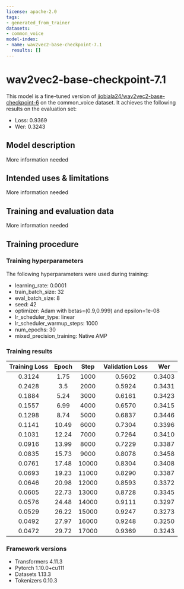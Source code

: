 ```yaml
---
license: apache-2.0
tags:
- generated_from_trainer
datasets:
- common_voice
model-index:
- name: wav2vec2-base-checkpoint-7.1
  results: []
---
```


<!-- This model card has been generated automatically according to the information the Trainer had access to. You
should probably proofread and complete it, then remove this comment. -->

# wav2vec2-base-checkpoint-7.1

This model is a fine-tuned version of [jiobiala24/wav2vec2-base-checkpoint-6](https://huggingface.co/jiobiala24/wav2vec2-base-checkpoint-6) on the common_voice dataset.
It achieves the following results on the evaluation set:
- Loss: 0.9369
- Wer: 0.3243

## Model description

More information needed

## Intended uses & limitations

More information needed

## Training and evaluation data

More information needed

## Training procedure

### Training hyperparameters

The following hyperparameters were used during training:
- learning_rate: 0.0001
- train_batch_size: 32
- eval_batch_size: 8
- seed: 42
- optimizer: Adam with betas=(0.9,0.999) and epsilon=1e-08
- lr_scheduler_type: linear
- lr_scheduler_warmup_steps: 1000
- num_epochs: 30
- mixed_precision_training: Native AMP

### Training results

| Training Loss | Epoch | Step  | Validation Loss | Wer    |
|:-------------:|:-----:|:-----:|:---------------:|:------:|
| 0.3124        | 1.75  | 1000  | 0.5602          | 0.3403 |
| 0.2428        | 3.5   | 2000  | 0.5924          | 0.3431 |
| 0.1884        | 5.24  | 3000  | 0.6161          | 0.3423 |
| 0.1557        | 6.99  | 4000  | 0.6570          | 0.3415 |
| 0.1298        | 8.74  | 5000  | 0.6837          | 0.3446 |
| 0.1141        | 10.49 | 6000  | 0.7304          | 0.3396 |
| 0.1031        | 12.24 | 7000  | 0.7264          | 0.3410 |
| 0.0916        | 13.99 | 8000  | 0.7229          | 0.3387 |
| 0.0835        | 15.73 | 9000  | 0.8078          | 0.3458 |
| 0.0761        | 17.48 | 10000 | 0.8304          | 0.3408 |
| 0.0693        | 19.23 | 11000 | 0.8290          | 0.3387 |
| 0.0646        | 20.98 | 12000 | 0.8593          | 0.3372 |
| 0.0605        | 22.73 | 13000 | 0.8728          | 0.3345 |
| 0.0576        | 24.48 | 14000 | 0.9111          | 0.3297 |
| 0.0529        | 26.22 | 15000 | 0.9247          | 0.3273 |
| 0.0492        | 27.97 | 16000 | 0.9248          | 0.3250 |
| 0.0472        | 29.72 | 17000 | 0.9369          | 0.3243 |


### Framework versions

- Transformers 4.11.3
- Pytorch 1.10.0+cu111
- Datasets 1.13.3
- Tokenizers 0.10.3
